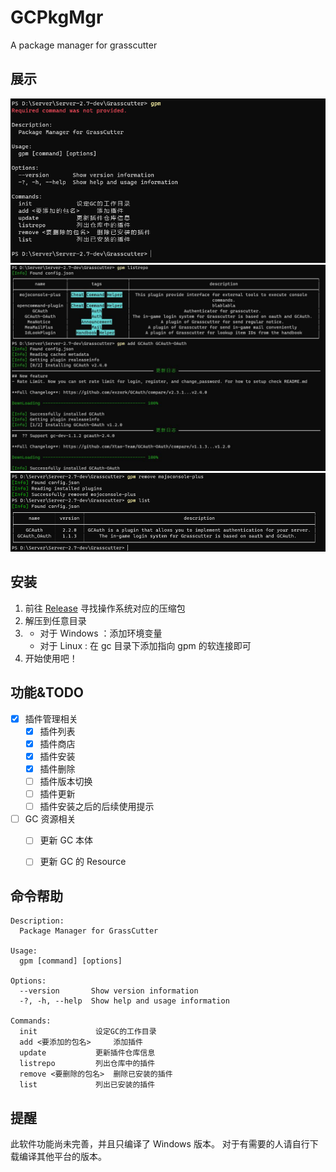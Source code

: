 # GCPkgMgr
A package manager for grasscutter

## 展示

![命令帮助](Preview/default.png)
![插件列表以及安装](Preview/install.jpg)
![插件删除](Preview/remove.png)

## 安装

1. 前往 [Release](https://github.com/SwetyCore/GCPkgMgr/releases) 寻找操作系统对应的压缩包
2. 解压到任意目录
3. + 对于 Windows ：添加环境变量
   + 对于 Linux : 在 gc 目录下添加指向 gpm 的软连接即可
4. 开始使用吧！
   
## 功能&TODO

- [x] 插件管理相关
  - [x] 插件列表
  - [x] 插件商店
  - [x] 插件安装
  - [x] 插件删除
  - [ ] 插件版本切换
  - [ ] 插件更新
  - [ ] 插件安装之后的后续使用提示
- [ ] GC 资源相关
    - [ ] 更新 GC 本体
    - [ ] 更新 GC 的 Resource


## 命令帮助

```
Description:
  Package Manager for GrassCutter

Usage:
  gpm [command] [options]

Options:
  --version       Show version information
  -?, -h, --help  Show help and usage information

Commands:
  init             设定GC的工作目录
  add <要添加的包名>     添加插件
  update           更新插件仓库信息
  listrepo         列出仓库中的插件
  remove <要删除的包名>  删除已安装的插件
  list             列出已安装的插件
  ```

## 提醒
此软件功能尚未完善，并且只编译了 Windows 版本。
对于有需要的人请自行下载编译其他平台的版本。

